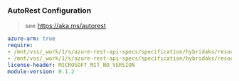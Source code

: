 ### AutoRest Configuration

> see https://aka.ms/autorest

``` yaml
azure-arm: true
require:
- /mnt/vss/_work/1/s/azure-rest-api-specs/specification/hybridaks/resource-manager/readme.md
- /mnt/vss/_work/1/s/azure-rest-api-specs/specification/hybridaks/resource-manager/readme.go.md
license-header: MICROSOFT_MIT_NO_VERSION
module-version: 0.1.2

```